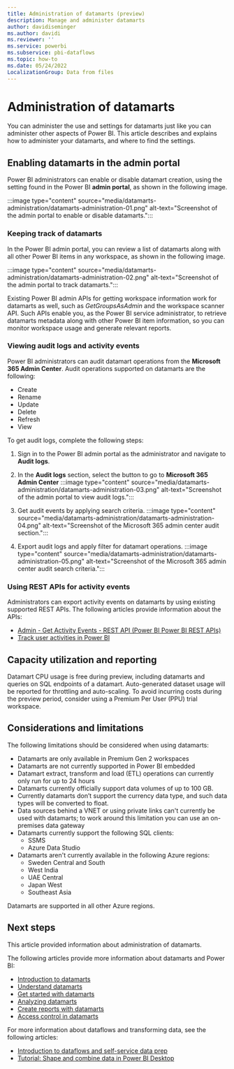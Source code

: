 ```yaml
---
title: Administration of datamarts (preview)
description: Manage and administer datamarts
author: davidiseminger
ms.author: davidi
ms.reviewer: ''
ms.service: powerbi
ms.subservice: pbi-dataflows
ms.topic: how-to
ms.date: 05/24/2022
LocalizationGroup: Data from files
---
```


# Administration of datamarts
You can administer the use and settings for datamarts just like you can administer other aspects of Power BI. This article describes and explains how to administer your datamarts, and where to find the settings.


## Enabling datamarts in the admin portal
Power BI administrators can enable or disable datamart creation, using the setting found in the Power BI **admin portal**, as shown in the following image.

:::image type="content" source="media/datamarts-administration/datamarts-administration-01.png" alt-text="Screenshot of the admin portal to enable or disable datamarts.":::

### Keeping track of datamarts

In the Power BI admin portal, you can review a list of datamarts along with all other Power BI items in any workspace, as shown in the following image.

:::image type="content" source="media/datamarts-administration/datamarts-administration-02.png" alt-text="Screenshot of the admin portal to track datamarts.":::


Existing Power BI admin APIs for getting workspace information work for datamarts as well, such as *GetGroupsAsAdmin* and the workspace scanner API. Such APIs enable you, as the Power BI service administrator, to retrieve datamarts metadata along with other Power BI item information, so you can monitor workspace usage and generate relevant reports.

### Viewing audit logs and activity events

Power BI administrators can audit datamart operations from the **Microsoft 365 Admin Center**. Audit operations supported on datamarts are the following: 

* Create
* Rename
* Update
* Delete
* Refresh 
* View

To get audit logs, complete the following steps:

1.	Sign in to the Power BI admin portal as the administrator and navigate to **Audit logs**.
2.	In the **Audit logs** section, select the button to go to **Microsoft 365 Admin Center**
    :::image type="content" source="media/datamarts-administration/datamarts-administration-03.png" alt-text="Screenshot of the admin portal to view audit logs.":::
3.	Get audit events by applying search criteria.
    :::image type="content" source="media/datamarts-administration/datamarts-administration-04.png" alt-text="Screenshot of the Microsoft 365 admin center audit section.":::

4.	Export audit logs and apply filter for datamart operations.
    :::image type="content" source="media/datamarts-administration/datamarts-administration-05.png" alt-text="Screenshot of the Microsoft 365 admin center audit search criteria.":::


### Using REST APIs for activity events

Administrators can export activity events on datamarts by using existing supported REST APIs. The following articles provide information about the APIs:
* [Admin - Get Activity Events - REST API (Power BI Power BI REST APIs)](/rest/api/power-bi/admin/get-activity-events)
* [Track user activities in Power BI](/power-bi/admin/service-admin-auditing)

## Capacity utilization and reporting 

Datamart CPU usage is free during preview, including datamarts and queries on SQL endpoints of a datamart. Auto-generated dataset usage will be reported for throttling and auto-scaling. To avoid incurring costs during the preview period, consider using a Premium Per User (PPU) trial workspace. 


## Considerations and limitations

The following limitations should be considered when using datamarts: 

* Datamarts are only available in Premium Gen 2 workspaces
* Datamarts are not currently supported in Power BI embedded
* Datamart extract, transform and load (ETL) operations can currently only run for up to 24 hours
* Datamarts currently officially support data volumes of up to 100 GB.
* Currently datamarts don’t support the currency data type, and such data types will be converted to float.
* Data sources behind a VNET or using private links can't currently be used with datamarts; to work around this limitation you can use an on-premises data gateway
* Datamarts currently support the following SQL clients:
    * SSMS
    * Azure Data Studio
* Datamarts aren't currently available in the following Azure regions:
    * Sweden Central and South
    * West India
    * UAE Central 
    * Japan West 
    * Southeast Asia 

Datamarts are supported in all other Azure regions.


## Next steps
This article provided information about administration of datamarts. 

The following articles provide more information about datamarts and Power BI:

* [Introduction to datamarts](datamarts-overview.md)
* [Understand datamarts](datamarts-understand.md)
* [Get started with datamarts](datamarts-get-started.md)
* [Analyzing datamarts](datamarts-analyze.md)
* [Create reports with datamarts](datamarts-create-reports.md)
* [Access control in datamarts](datamarts-access-control.md)

For more information about dataflows and transforming data, see the following articles:
* [Introduction to dataflows and self-service data prep](../dataflows/dataflows-introduction-self-service.md)
* [Tutorial: Shape and combine data in Power BI Desktop](../../connect-data/desktop-shape-and-combine-data.md)









